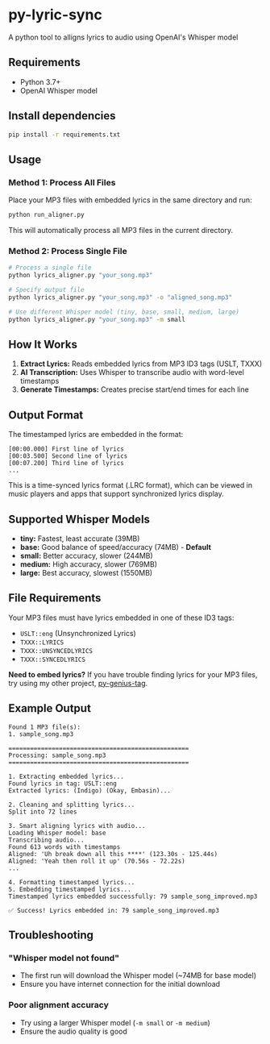 # py-lyric-sync

A python tool to alligns lyrics to audio using OpenAI's Whisper model

## Requirements

- Python 3.7+
- OpenAI Whisper model

## Install dependencies

```bash
pip install -r requirements.txt
```

## Usage

### Method 1: Process All Files

Place your MP3 files with embedded lyrics in the same directory and run:

```bash
python run_aligner.py
```

This will automatically process all MP3 files in the current directory.

### Method 2: Process Single File

```bash
# Process a single file
python lyrics_aligner.py "your_song.mp3"

# Specify output file
python lyrics_aligner.py "your_song.mp3" -o "aligned_song.mp3"

# Use different Whisper model (tiny, base, small, medium, large)
python lyrics_aligner.py "your_song.mp3" -m small
```

## How It Works

1. **Extract Lyrics:** Reads embedded lyrics from MP3 ID3 tags (USLT, TXXX)
2. **AI Transcription:** Uses Whisper to transcribe audio with word-level timestamps
3. **Generate Timestamps:** Creates precise start/end times for each line

## Output Format

The timestamped lyrics are embedded in the format:
```
[00:00.000] First line of lyrics
[00:03.500] Second line of lyrics
[00:07.200] Third line of lyrics
...
```

This is a time-synced lyrics format (.LRC format), which can be viewed in music players and apps that support synchronized lyrics display.

## Supported Whisper Models

- **tiny:** Fastest, least accurate (39MB)
- **base:** Good balance of speed/accuracy (74MB) - **Default**
- **small:** Better accuracy, slower (244MB)
- **medium:** High accuracy, slower (769MB)
- **large:** Best accuracy, slowest (1550MB)

## File Requirements

Your MP3 files must have lyrics embedded in one of these ID3 tags:
- `USLT::eng` (Unsynchronized Lyrics)
- `TXXX::LYRICS`
- `TXXX::UNSYNCEDLYRICS`
- `TXXX::SYNCEDLYRICS`

**Need to embed lyrics?**
If you have trouble finding lyrics for your MP3 files, try using my other project, [py-genius-tag](https://github.com/00vqla/py-genius-tag).

## Example Output

```
Found 1 MP3 file(s):
1. sample_song.mp3

==================================================
Processing: sample_song.mp3
==================================================

1. Extracting embedded lyrics...
Found lyrics in tag: USLT::eng
Extracted lyrics: (Indigo) (Okay, Embasin)...

2. Cleaning and splitting lyrics...
Split into 72 lines

3. Smart aligning lyrics with audio...
Loading Whisper model: base
Transcribing audio...
Found 613 words with timestamps
Aligned: 'Uh break down all this ****' (123.30s - 125.44s)
Aligned: 'Yeah then roll it up' (70.56s - 72.22s)
...

4. Formatting timestamped lyrics...
5. Embedding timestamped lyrics...
Timestamped lyrics embedded successfully: 79 sample_song_improved.mp3

✅ Success! Lyrics embedded in: 79 sample_song_improved.mp3
```

## Troubleshooting

### "Whisper model not found"
- The first run will download the Whisper model (~74MB for base model)
- Ensure you have internet connection for the initial download

### Poor alignment accuracy
- Try using a larger Whisper model (`-m small` or `-m medium`)
- Ensure the audio quality is good
